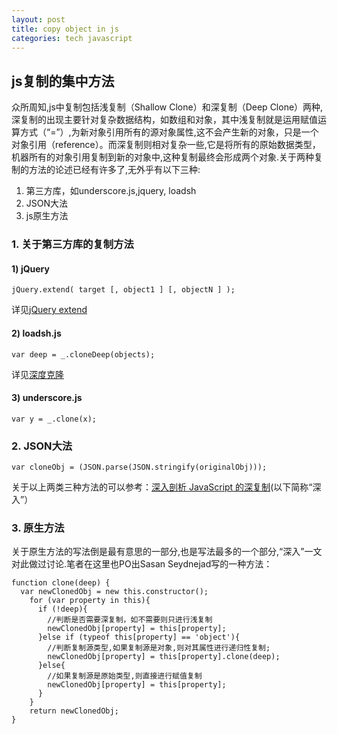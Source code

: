 ```yaml
---
layout: post
title: copy object in js
categories: tech javascript
---
```


## js复制的集中方法

众所周知,js中复制包括浅复制（Shallow Clone）和深复制（Deep Clone）两种,深复制的出现主要针对复杂数据结构，如数组和对象，其中浅复制就是运用赋值运算方式（“=”）,为新对象引用所有的源对象属性,这不会产生新的对象，只是一个对象引用（reference）。而深复制则相对复杂一些,它是将所有的原始数据类型，机器所有的对象引用复制到新的对象中,这种复制最终会形成两个对象.关于两种复制的方法的论述已经有许多了,无外乎有以下三种:

1. 第三方库，如underscore.js,jquery, loadsh
2. JSON大法
3. js原生方法

### 1. 关于第三方库的复制方法

#### 1) jQuery
```
jQuery.extend( target [, object1 ] [, objectN ] );
```
详见[jQuery extend](http://api.jquery.com/jQuery.extend/)

 #### 2) loadsh.js
 
```
var deep = _.cloneDeep(objects); 
```

详见[深度克隆](https://lodash.com/docs#cloneDeep)

 #### 3) underscore.js
 
 ```
 var y = _.clone(x);
 ```
 
### 2. JSON大法

```
var cloneObj = (JSON.parse(JSON.stringify(originalObj)));
```

关于以上两类三种方法的可以参考：[深入剖析 JavaScript 的深复制](http://jerryzou.com/posts/dive-into-deep-clone-in-javascript/)(以下简称“深入”）

### 3. 原生方法
关于原生方法的写法倒是最有意思的一部分,也是写法最多的一个部分,“深入”一文对此做过讨论.笔者在这里也PO出Sasan Seydnejad写的一种方法：

```
function clone(deep) {
  var newClonedObj = new this.constructor();
    for (var property in this){
      if (!deep){
        //判断是否需要深复制，如不需要则只进行浅复制
        newClonedObj[property] = this[property];
      }else if (typeof this[property] == 'object'){
        //判断复制源类型,如果复制源是对象,则对其属性进行递归性复制;
        newClonedObj[property] = this[property].clone(deep);
      }else{
        //如果复制源是原始类型,则直接进行赋值复制
        newClonedObj[property] = this[property];
      }
    }
    return newClonedObj;
}
```
